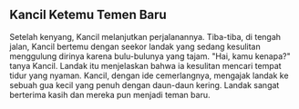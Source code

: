 ## Kancil Ketemu Temen Baru

Setelah kenyang, Kancil melanjutkan perjalanannya. Tiba-tiba, di tengah jalan, Kancil bertemu dengan seekor landak yang sedang kesulitan menggulung dirinya karena bulu-bulunya yang tajam. "Hai, kamu kenapa?" tanya Kancil. Landak itu menjelaskan bahwa ia kesulitan mencari tempat tidur yang nyaman. Kancil, dengan ide cemerlangnya, mengajak landak ke sebuah gua kecil yang penuh dengan daun-daun kering. Landak sangat berterima kasih dan mereka pun menjadi teman baru.